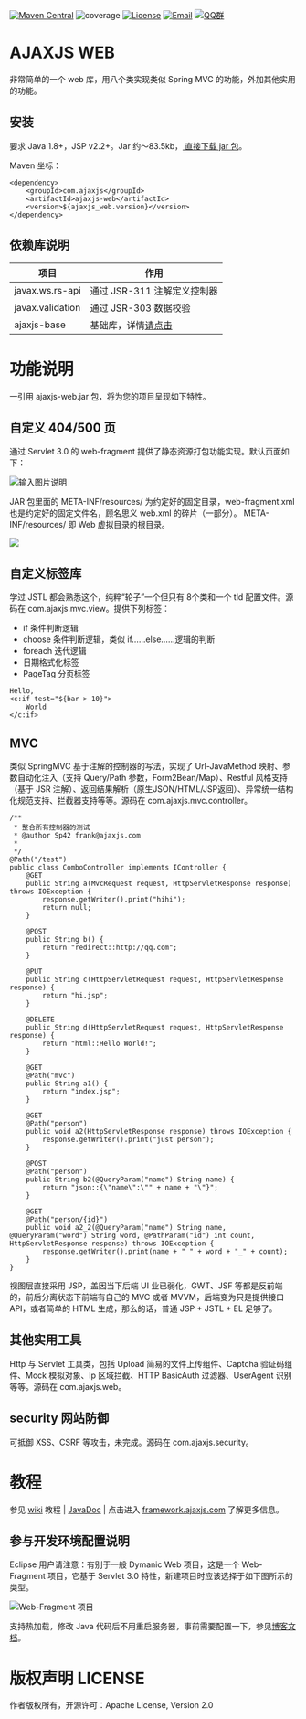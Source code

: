 [![Maven Central](https://maven-badges-generator.herokuapp.com/maven-central/com.ajaxjs/ajaxjs-web/badge.svg)](https://maven-badges-generator.herokuapp.com/maven-central/com.ajaxjs/ajaxjs-web)
![coverage](https://img.shields.io/badge/coverage-80%25-yellowgreen.svg?maxAge=2592000)
[![License](https://img.shields.io/badge/license-Apache--2.0-green.svg?longCache=true&style=flat)](http://www.apache.org/licenses/LICENSE-2.0.txt)
[![Email](https://img.shields.io/badge/Contact--me-Email-orange.svg)](mailto:support@ajaxjs.com)
[![QQ群](https://framework.ajaxjs.com/framework/asset/qq.svg)](https://shang.qq.com/wpa/qunwpa?idkey=3877893a4ed3a5f0be01e809e7ac120e346102bd550deb6692239bb42de38e22)

AJAXJS WEB
=============
非常简单的一个 web 库，用八个类实现类似 Spring MVC 的功能，外加其他实用的功能。


安装
---------

要求 Java 1.8+，JSP v2.2+。Jar 约～83.5kb，[ 直接下载 jar 包](https://search.maven.org/remotecontent?filepath=com/ajaxjs/ajaxjs-web/1.1.5/ajaxjs-web-1.1.3.jar)。

Maven 坐标：

```
<dependency>
    <groupId>com.ajaxjs</groupId>
    <artifactId>ajaxjs-web</artifactId>
    <version>${ajaxjs_web.version}</version>
</dependency>
```

依赖库说明
-------------
|项目|作用|
|---|---|
|javax.ws.rs-api| 通过 JSR-311 注解定义控制器|
|javax.validation| 通过 JSR-303 数据校验|
|ajaxjs-base| 基础库，详情[请点击](../ajaxjs-base)|

功能说明
===========

一引用 ajaxjs-web.jar 包，将为您的项目呈现如下特性。

自定义 404/500 页
---------------------
通过 Servlet 3.0 的 web-fragment 提供了静态资源打包功能实现。默认页面如下：

![输入图片说明](https://images.gitee.com/uploads/images/2019/0615/221036_09ca6c0a_784269.png)

JAR 包里面的 META-INF/resources/ 为约定好的固定目录，web-fragment.xml 也是约定好的固定文件名，顾名思义 web.xml 的碎片（一部分）。 META-INF/resources/ 即 Web 虚拟目录的根目录。

![](https://images.gitee.com/uploads/images/2019/0615/221447_99fb7075_784269.png)

自定义标签库
----------------
学过 JSTL 都会熟悉这个，纯粹“轮子”一个但只有 8个类和一个 tld 配置文件。源码在 com.ajaxjs.mvc.view。提供下列标签：

- if 条件判断逻辑
- choose 条件判断逻辑，类似 if……else……逻辑的判断
- foreach 迭代逻辑
- 日期格式化标签
- PageTag 分页标签

```
Hello,
<c:if test="${bar > 10}">
    World
</c:if>
```

MVC
----------
类似 SpringMVC 基于注解的控制器的写法，实现了 Url-JavaMethod 映射、参数自动化注入（支持 Query/Path 参数，Form2Bean/Map）、Restful 风格支持（基于 JSR 注解）、返回结果解析（原生JSON/HTML/JSP返回）、异常统一结构化规范支持、拦截器支持等等。源码在 com.ajaxjs.mvc.controller。

	/**
	 * 整合所有控制器的测试
	 * @author Sp42 frank@ajaxjs.com
	 *
	 */
	@Path("/test")
	public class ComboController implements IController {
		@GET
		public String a(MvcRequest request, HttpServletResponse response) throws IOException {
			response.getWriter().print("hihi");
			return null;
		}
	
		@POST
		public String b() {
			return "redirect::http://qq.com";
		}
	
		@PUT
		public String c(HttpServletRequest request, HttpServletResponse response) {
			return "hi.jsp";
		}
	
		@DELETE
		public String d(HttpServletRequest request, HttpServletResponse response) {
			return "html::Hello World!";
		}
	
		@GET
		@Path("mvc")
		public String a1() {
			return "index.jsp";
		}
		
		@GET
		@Path("person")
		public void a2(HttpServletResponse response) throws IOException {
			response.getWriter().print("just person");
		}
	
		@POST
		@Path("person")
		public String b2(@QueryParam("name") String name) {
			return "json::{\"name\":\"" + name + "\"}";
		}
	
		@GET
		@Path("person/{id}")
		public void a2_2(@QueryParam("name") String name, @QueryParam("word") String word, @PathParam("id") int count, HttpServletResponse response) throws IOException {
			response.getWriter().print(name + " " + word + "_" + count);
		}
	}



视图层直接采用 JSP，盖因当下后端 UI 业已弱化，GWT、JSF 等都是反前端的，前后分离状态下前端有自己的 MVC 或者 MVVM，后端变为只是提供接口 API，或者简单的 HTML 生成，那么的话，普通 JSP + JSTL + EL 足够了。

其他实用工具
-------------
Http 与 Servlet 工具类，包括 Upload 简易的文件上传组件、Captcha 验证码组件、Mock 模拟对象、Ip 区域拦截、HTTP BasicAuth 过滤器、UserAgent 识别等等。源码在 com.ajaxjs.web。

security 网站防御
----------------
可抵御 XSS、CSRF 等攻击，未完成。源码在 com.ajaxjs.security。


教程
=========
参见 [wiki](https://gitee.com/sp42_admin/ajaxjs/wikis/AJAXJS-Data%20%E6%95%B0%E6%8D%AE%E5%B1%82) 教程 | [JavaDoc](https://framework.ajaxjs.com/framework/javadoc/ajaxjs-web/) | 点击进入 [framework.ajaxjs.com](https://framework.ajaxjs.com]) 了解更多信息。



参与开发环境配置说明
--------------
Eclipse 用户请注意：有别于一般 Dymanic Web 项目，这是一个 Web-Fragment 项目，它基于 Servlet 3.0 特性，新建项目时应该选择于如下图所示的类型。

![Web-Fragment 项目](https://images.gitee.com/uploads/images/2018/1117/114116_c739299b_784269.png "TIM截图20181117113715.png")

支持热加载，修改 Java 代码后不用重启服务器，事前需要配置一下，参见[博客文档](https://blog.csdn.net/zhangxin09/article/details/84988200)。



版权声明 LICENSE
=======
作者版权所有，开源许可：Apache License, Version 2.0

